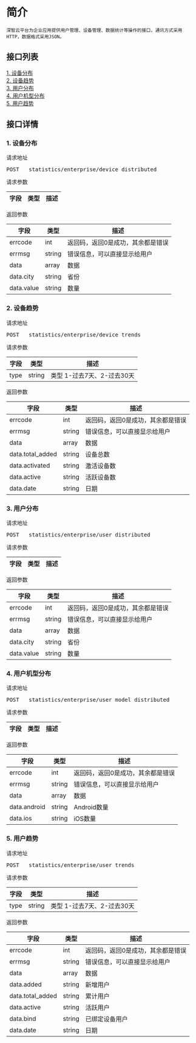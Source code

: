 # 简介
	深智云平台为企业应用提供用户管理、设备管理、数据统计等操作的接口，通讯方式采用HTTP，数据格式采用JSON。
## 接口列表
[1. 设备分布](#api_1)
</br>[2. 设备趋势](#api_2)
</br>[3. 用户分布](#api_3)
</br>[4. 用户机型分布](#api_4)
</br>[5. 用户趋势](#api_5)
</br>
## 接口详情
### <a name='api_1'>1. 设备分布</a>
请求地址

<pre>POST	statistics/enterprise/device_distributed</pre>

请求参数

|字段|类型|描述|
|--|--|--|

返回参数

|字段|类型|描述|
|--|--|--|
|errcode|int|返回码，返回0是成功，其余都是错误|
|errmsg|string|错误信息，可以直接显示给用户|
|data|array|数据|
|data.city|string|省份|
|data.value|string|数量|

### <a name='api_2'>2. 设备趋势</a>
请求地址

<pre>POST	statistics/enterprise/device_trends</pre>

请求参数

|字段|类型|描述|
|--|--|--|
|type|string|类型 1-过去7天、2-过去30天|

返回参数

|字段|类型|描述|
|--|--|--|
|errcode|int|返回码，返回0是成功，其余都是错误|
|errmsg|string|错误信息，可以直接显示给用户|
|data|array|数据|
|data.total_added|string|设备总数|
|data.activated|string|激活设备数|
|data.active|string|活跃设备数|
|data.date|string|日期|

### <a name='api_3'>3. 用户分布</a>
请求地址

<pre>POST	statistics/enterprise/user_distributed</pre>

请求参数

|字段|类型|描述|
|--|--|--|

返回参数

|字段|类型|描述|
|--|--|--|
|errcode|int|返回码，返回0是成功，其余都是错误|
|errmsg|string|错误信息，可以直接显示给用户|
|data|array|数据|
|data.city|string|省份|
|data.value|string|数量|

### <a name='api_4'>4. 用户机型分布</a>
请求地址

<pre>POST	statistics/enterprise/user_model_distributed</pre>

请求参数

|字段|类型|描述|
|--|--|--|

返回参数

|字段|类型|描述|
|--|--|--|
|errcode|int|返回码，返回0是成功，其余都是错误|
|errmsg|string|错误信息，可以直接显示给用户|
|data|array|数据|
|data.android|string|Android数量|
|data.ios|string|iOS数量|

### <a name='api_5'>5. 用户趋势</a>
请求地址

<pre>POST	statistics/enterprise/user_trends</pre>

请求参数

|字段|类型|描述|
|--|--|--|
|type|string|类型 1-过去7天、2-过去30天|

返回参数

|字段|类型|描述|
|--|--|--|
|errcode|int|返回码，返回0是成功，其余都是错误|
|errmsg|string|错误信息，可以直接显示给用户|
|data|array|数据|
|data.added|string|新增用户|
|data.total_added|string|累计用户|
|data.active|string|活跃用户|
|data.bind|string|已绑定设备用户|
|data.date|string|日期|

